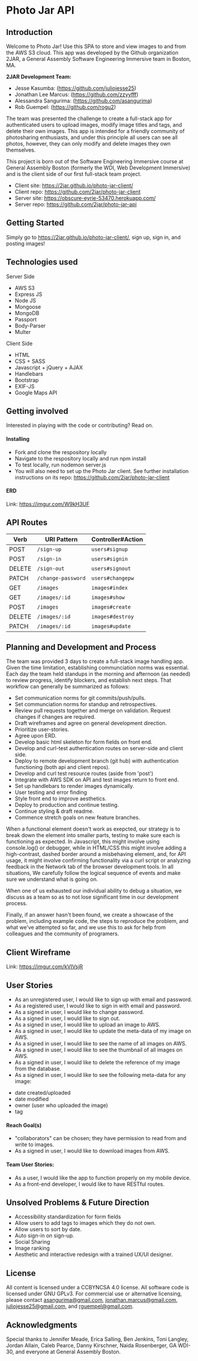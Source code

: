 # Photo Jar API

## Introduction

Welcome to Photo Jar! Use this SPA to store and view images to and from the AWS S3 cloud. This app was developed by the Github organization 2JAR, a General Assembly Software Engineering Immersive team in Boston, MA.

**2JAR Development Team:**
+ Jesse Kasumba: (https://github.com/juliojesse25)
+ Jonathan Lee Marcus: (https://github.com/zzyyfff)
+ Alessandra Sangurima: (https://github.com/asangurima)
+ Rob Guempel: (https://github.com/rogu2)

The team was presented the challenge to create a full-stack app for authenticated users to upload images, modify image titles and tags, and delete their own images. This app is intended for a friendly community of photosharing enthusiasts, and under this principle all users can see all photos, however, they can only modify and delete images they own themselves.

This project is born out of the Software Engineering Immersive course at General Assembly Boston (formerly the WDI, Web Development Immersive) and is the client side of our first full-stack team project.

+ Client site: https://2jar.github.io/photo-jar-client/
+ Client repo: https://github.com/2jar/photo-jar-client
+ Server site: https://obscure-eyrie-53470.herokuapp.com/
+ Server repo: https://github.com/2jar/photo-jar-api

## Getting Started
Simply go to https://2jar.github.io/photo-jar-client/, sign up, sign in, and posting images!

## Technologies used
Server Side
+ AWS S3
+ Express JS
+ Node JS
+ Mongoose
+ MongoDB
+ Passport
+ Body-Parser
+ Multer

Client Side
+ HTML
+ CSS + SASS
+ Javascript + jQuery + AJAX
+ Handlebars
+ Bootstrap
+ EXIF-JS
+ Google Maps API

## Getting involved
Interested in playing with the code or contributing? Read on.

#### Installing
+ Fork and clone the respository locally
+ Navigate to the respository locally and run npm install
+ To test locally, run nodemon server.js
+ You will also need to set up the Photo Jar client. See further installation instructions on its repo: https://github.com/2jar/photo-jar-client

#### ERD
Link: https://imgur.com/W9kH3UF

## API Routes
| Verb   | URI Pattern              | Controller#Action     |
|--------|--------------------------|-----------------------|
| POST   | `/sign-up`               | `users#signup`        |
| POST   | `/sign-in`               | `users#signin`        |
| DELETE | `/sign-out`              | `users#signout`       |
| PATCH  | `/change-password`       | `users#changepw`      |
| GET    | `/images`                | `images#index`        |
| GET    | `/images/:id`            | `images#show`         |
| POST   | `/images`                | `images#create`       |
| DELETE | `/images/:id`            | `images#destroy`      |
| PATCH  | `/images/:id`            | `images#update`       |



## Planning and Development and Process
The team was provided 3 days to create a full-stack image handling app. Given the time limitation, establishing communciation norms was essential. Each day the team held standups in the morning and afternoon (as needed) to review progress, identify blockers, and establish next steps. That workflow can generally be summarized as follows:
+ Set communication norms for git commits/push/pulls.
+ Set communciation norms for standup and retrospectives.
+ Review pull requests together and merge on validation. Request changes if changes are required.
+ Draft wireframes and agree on general development direction.
+ Prioritize user-stories.
+ Agree upon ERD.
+ Develop basic html skeleton for form fields on front end.
+ Develop and curl-test authentication routes on server-side and client side.
+ Deploy to remote development branch (git hub) with authentication functioning (both api and client repos).
+ Develop and curl test resource routes (aside from 'post')
+ Integrate with AWS SDK on API and test images return to front end.
+ Set up handlebars to render images dynamically.
+ User testing and error finding
+ Style front end to improve aesthetics.
+ Deploy to production and continue testing.
+ Continue styling & draft readme.
+ Commence stretch goals on new feature branches.

When a functional element doesn't work as exepcted, our strategy is to break down the element into smaller parts, testing to make sure each is functioning as expected. In Javascript, this might involve using console.log() or debugger, while in HTML/CSS this might involve adding a high-contrast, dashed border around a misbehaving element, and, for API usage, it might involve confirming functionality via a curl script or analyzing feedback in the Network tab of the browser development tools. In all situations, We carefully follow the logical sequence of events and make sure we understand what is going on.

When one of us exhausted our individual ability to debug a situation, we discuss as a team so as to not lose significant time in our development process.

Finally, if an answer hasn't been found, we create a showcase of the problem, including example code, the steps to reproduce the problem, and what we've attempted so far, and we use this to ask for help from colleagues and the community of programers.

## Client Wireframe
Link: https://imgur.com/kVIVsjR

## User Stories
+ As an unregistered user, I would like to sign up with email and password.
+ As a registered user, I would like to sign in with email and password.
+ As a signed in user, I would like to change password.
+ As a signed in user, I would like to sign out.
+ As a signed in user, I would like to upload an image to AWS.
+ As a signed in user, I would like to update the meta-data of my image on AWS.
+ As a signed in user, I would like to see the name of all images on AWS.
+ As a signed in user, I would like to see the thumbnail of all images on AWS.
+ As a signed in user, I would like to delete the reference of my image from the database.
+ As a signed in user, I would like to see the following meta-data for any image:
- date created/uploaded
- date modified
- owner (user who uploaded the image)
- tag

#### Reach Goal(s)
+ "collaborators" can be chosen; they have permission to read from and write to images.
+ As a signed in user, I would like to download images from AWS.

#### Team User Stories:
+ As a user, I would like the app to function properly on my mobile device.
+ As a front-end developer, I would like to have RESTful routes.

## Unsolved Problems & Future Direction
- Accessibility standardization for form fields
- Allow users to add tags to images which they do not own.
- Allow users to sort by date.
- Auto sign-in on sign-up.
- Social Sharing
- Image ranking
- Aesthetic and interactive redesign with a trained UX/UI designer.

## License
All content is licensed under a CC­BY­NC­SA 4.0 license.
All software code is licensed under GNU GPLv3. For commercial use or alternative licensing, please contact asangurima@gmail.com, jonathan.marcus@gmail.com, juliojesse25@gmail.com, and rguempel@gmail.com.

## Acknowledgments
Special thanks to Jennifer Meade, Erica Salling, Ben Jenkins, Toni Langley, Jordan Allain, Caleb Pearce, Danny Kirschner, Naida Rosenberger, GA WDI-30, and everyone at General Assembly Boston.
